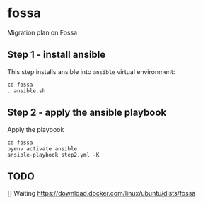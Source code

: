 # fossa

Migration plan on Fossa

## Step 1 - install ansible

This step installs ansible into `ansible` virtual environment:
```
cd fossa
. ansible.sh
```

## Step 2 - apply the ansible playbook

Apply the playbook
```
cd fossa
pyenv activate ansible
ansible-playbook step2.yml -K
```
## TODO

[] Waiting https://download.docker.com/linux/ubuntu/dists/fossa